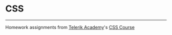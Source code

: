 # CSS
<hr>

Homework assignments from <a href="https://telerikacademy.com/" alt="Telerik Academy">Telerik Academy</a>'s <a href="https://telerikacademy.com/Courses/Courses/Details/332" alt="CSS course">CSS Course</a>
